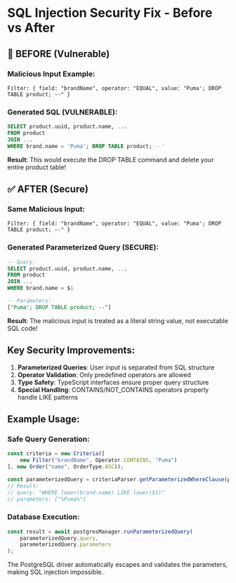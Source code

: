# SQL Injection Security Fix - Before vs After

## 🚨 BEFORE (Vulnerable)

### Malicious Input Example:
```
Filter: { field: "brandName", operator: "EQUAL", value: "Puma'; DROP TABLE product; --" }
```

### Generated SQL (VULNERABLE):
```sql
SELECT product.uuid, product.name, ... 
FROM product 
JOIN ... 
WHERE brand.name = 'Puma'; DROP TABLE product; --'
```

**Result**: This would execute the DROP TABLE command and delete your entire product table!

## ✅ AFTER (Secure)

### Same Malicious Input:
```
Filter: { field: "brandName", operator: "EQUAL", value: "Puma'; DROP TABLE product; --" }
```

### Generated Parameterized Query (SECURE):
```sql
-- Query:
SELECT product.uuid, product.name, ... 
FROM product 
JOIN ... 
WHERE brand.name = $1

-- Parameters:
["Puma'; DROP TABLE product; --"]
```

**Result**: The malicious input is treated as a literal string value, not executable SQL code!

## Key Security Improvements:

1. **Parameterized Queries**: User input is separated from SQL structure
2. **Operator Validation**: Only predefined operators are allowed
3. **Type Safety**: TypeScript interfaces ensure proper query structure
4. **Special Handling**: CONTAINS/NOT_CONTAINS operators properly handle LIKE patterns

## Example Usage:

### Safe Query Generation:
```typescript
const criteria = new Criteria([
    new Filter("brandName", Operator.CONTAINS, "Puma")
], new Order("name", OrderType.ASC));

const parameterizedQuery = criteriaParser.getParameterizedWhereClause(propertiesMap);
// Result:
// query: "WHERE lower(brand.name) LIKE lower($1)"
// parameters: ["%Puma%"]
```

### Database Execution:
```typescript
const result = await postgresManager.runParameterizedQuery(
    parameterizedQuery.query,
    parameterizedQuery.parameters
);
```

The PostgreSQL driver automatically escapes and validates the parameters, making SQL injection impossible.